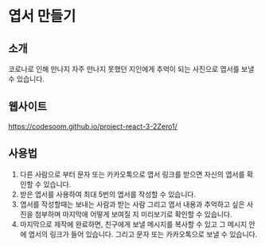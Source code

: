 # 엽서 만들기

## 소개

코로나로 인해 만나지 자주 만나지 못했던 지인에게 추억이 되는 사진으로 엽서를 보낼 수 있습니다.

## 웹사이트

<https://codesoom.github.io/project-react-3-2Zero1/>

## 사용법

1. 다른 사람으로 부터 문자 또는 카카오톡으로 엽서 링크를 받으면 자신의 엽서를 확인할 수 있습니다.
2. 받은 엽서를 사용하여 최대 5번의 엽서를 작성할 수 있습니다.
3. 엽서를 작성할때는 보내는 사람과 받는 사람 그리고 엽서 내용과 추억하고 싶은 사진을 첨부하며 마지막에 어떻게 보여질 지 미리보기로 확인할 수 있습니다.
4. 마지막으로 제작에 완료하면, 친구에게 보낼 메시지를 복사할 수 있고 그 메시지 안에 엽서의 링크가 들어 있습니다. 그리고 문자 또는 카카오톡으로 보낼 수 있습니다.
